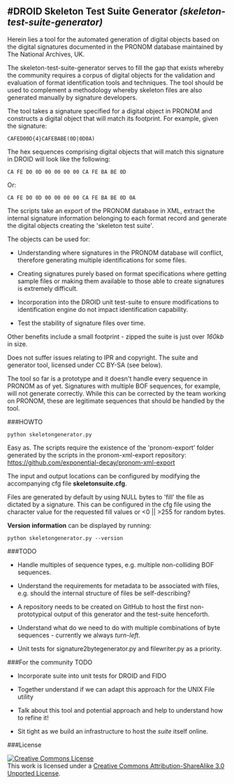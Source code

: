#DROID Skeleton Test Suite Generator *(skeleton-test-suite-generator)*
---

Herein lies a tool for the automated generation of digital 
objects based on the digital signatures documented in the PRONOM database 
maintained by The National Archives, UK. 

The skeleton-test-suite-generator serves to fill the gap that exists whereby 
the community requires a corpus of digital objects for the validation and
evaluation of format identification tools and techniques. The tool 
should be used to complement a methodology whereby skeleton 
files are also generated manually by signature developers. 

The tool takes a signature specified for a digital object in PRONOM and 
constructs a digital object that will match its footprint. For example, 
given the signature:

    CAFED00D{4}CAFEBABE(0D|0D0A)

The hex sequences comprising digital objects that will match 
this signature in DROID will look like the following:

    CA FE D0 0D 00 00 00 00 CA FE BA BE 0D

Or:

    CA FE D0 0D 00 00 00 00 CA FE BA BE 0D 0A

The scripts take an export of the PRONOM database in XML, extract the 
internal signature information belonging to each format record and 
generate the digital objects creating the 'skeleton test suite'. 

The objects can be used for:

* Understanding where signatures in the PRONOM database will conflict, 
therefore generating multiple identifications for some files. 

* Creating signatures purely based on format specifications where 
getting sample files or making them available to those able to create
signatures is extremely difficult.

* Incorporation into the DROID unit test-suite to ensure modifications 
to identification engine do not impact identification capability. 

* Test the stability of signature files over time.

Other benefits include a small footprint - zipped the suite is just over 
*160kb* in size. 

Does not suffer issues relating to IPR and copyright. The suite and 
generator tool, licensed under CC BY-SA (see below).

The tool so far is a prototype and it doesn't handle every sequence in 
PRONOM as of yet. Signatures with multiple BOF sequences, for example, 
will not generate correctly. While this can be corrected by the team 
working on PRONOM, these are legitimate sequences that should be handled 
by the tool. 

###HOWTO

    python skeletongenerator.py
    
Easy as. The scripts require the existence of the 'pronom-export' folder 
generated by the scripts in the pronom-xml-export repository: https://github.com/exponential-decay/pronom-xml-export

The input and output locations can be configured by modifying the accompanying
cfg file **skeletonsuite.cfg**.

Files are generated by default by using NULL bytes to 'fill' the file as
dictated by a signature. This can be configured in the cfg file using the
character value for the requested fill values or <0 || >255 for random bytes.

**Version information** can be displayed by running:

    python skeletongenerator.py --version

###TODO

* Handle multiples of sequence types, e.g. multiple non-colliding BOF 
sequences.

* Understand the requirements for metadata to be associated with files, 
e.g. should the internal structure of files be self-describing?

* A repository needs to be created on GitHub to host the first 
non-prototypical output of this generator and the test-suite henceforth.

* Understand what do we need to do with multiple combinations of byte 
sequences - currently we always *turn-left*.  

* Unit tests for signature2bytegenerator.py and filewriter.py as a priority.

###For the community TODO

* Incorporate suite into unit tests for DROID and FIDO

* Together understand if we can adapt this approach for the UNIX File utility

* Talk about this tool and potential approach and help to understand how to refine it!

* Sit tight as we build an infrastructure to host the *suite* itself online. 

###License

<a rel="license" href="http://creativecommons.org/licenses/by-sa/3.0/"><img alt="Creative Commons License" style="border-width:0" src="http://i.creativecommons.org/l/by-sa/3.0/80x15.png" /></a><br />This work is licensed under a <a rel="license" href="http://creativecommons.org/licenses/by-sa/3.0/">Creative Commons Attribution-ShareAlike 3.0 Unported License</a>.

